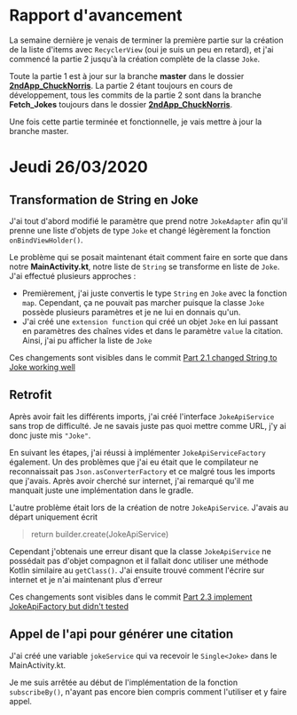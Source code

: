 # Rapport d'avancement 

La semaine dernière je venais de terminer la première partie sur la création de la liste d'items avec `RecyclerView` (oui je suis un peu en retard), et j'ai commencé la partie 2 jusqu'à la création complète de la classe `Joke`.

Toute la partie 1 est à jour sur la branche **master** dans le dossier [**2ndApp_ChuckNorris**](https://github.com/TiphLamy/Android/tree/master/2ndApp_ChuckNorris).
La partie 2 étant toujours en cours de développement, tous les commits de la partie 2 sont dans la branche **Fetch_Jokes** toujours dans le dossier [**2ndApp_ChuckNorris**](https://github.com/TiphLamy/Android/tree/Fetch_Jokes/2ndApp_ChuckNorris). 

Une fois cette partie terminée et fonctionnelle, je vais mettre à jour la branche master.

# Jeudi 26/03/2020

## Transformation de String en Joke

J'ai tout d'abord modifié le paramètre que prend notre `JokeAdapter` afin qu'il prenne une liste d'objets de type `Joke` et changé légèrement la fonction `onBindViewHolder()`.

Le problème qui se posait maintenant était comment faire en sorte que dans notre **MainActivity.kt**, notre liste de `String` se transforme en liste de `Joke`. J'ai effectué plusieurs approches :

- Premièrement, j'ai juste convertis le type `String` en `Joke` avec la fonction `map`. Cependant, ça ne pouvait pas marcher puisque la classe `Joke` possède plusieurs paramètres et je ne lui en donnais qu'un.
- J'ai créé une `extension function` qui créé un objet `Joke` en lui passant en paramètres des chaînes vides et dans le paramètre `value` la citation. Ainsi, j'ai pu afficher la liste de `Joke`

Ces changements sont visibles dans le commit [Part 2.1 changed String to Joke working well](https://github.com/TiphLamy/Android/commit/8442c5cfa1de3d8ffa9f58813d7297c008cc3718#diff-a38d722e9c0d985c0110c1c53ea18eda)

## Retrofit

Après avoir fait les différents imports, j'ai créé l'interface `JokeApiService` sans trop de difficulté. Je ne savais juste pas quoi mettre comme URL, j'y ai donc juste mis `"Joke"`.

En suivant les étapes, j'ai réussi à implémenter `JokeApiServiceFactory` également. Un des problèmes que j'ai eu était que le compilateur ne reconnaissait pas `Json.asConverterFactory` et ce malgré tous les imports que j'avais. Après avoir cherché sur internet, j'ai remarqué qu'il me manquait juste une implémentation dans le gradle.

L'autre problème était lors de la création de notre `JokeApiService`. J'avais au départ uniquement écrit 
>return builder.create(JokeApiService)

Cependant j'obtenais une erreur disant que la classe `JokeApiService` ne possédait pas d'objet compagnon et il fallait donc utiliser une méthode Kotlin similaire au `getClass()`. J'ai ensuite trouvé comment l'écrire sur internet et je n'ai maintenant plus d'erreur 

Ces changements sont visibles dans le commit [Part 2.3 implement JokeApiFactory but didn't tested](https://github.com/TiphLamy/Android/commit/3b8e3237aae15996f92ffe6c09ceab76a71b3fa5#diff-a38d722e9c0d985c0110c1c53ea18eda)

## Appel de l'api pour générer une citation

J'ai créé une variable `jokeService` qui va recevoir le `Single<Joke>` dans le MainActivity.kt. 

Je me suis arrêtée au début de l'implémentation de la fonction `subscribeBy()`, n'ayant pas encore bien compris comment l'utiliser et y faire appel. 
